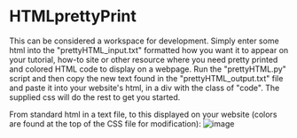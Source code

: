 # HTMLprettyPrint

This can be considered a workspace for development. Simply enter some html into the "prettyHTML_input.txt" formatted how you want it to appear on your tutorial, how-to site or other resource where you need pretty printed and colored HTML code to display on a webpage. Run the "prettyHTML.py" script and then copy the new text found in the "prettyHTML_output.txt" file and paste it into your website's html, in a div with the class of "code". The supplied css will do the rest to get you started.

From standard html in a text file, to this displayed on your website (colors are found at the top of the CSS file for modification):
![image](https://user-images.githubusercontent.com/91503026/135024675-82b02aa2-a1f3-4880-8b3f-22249d4e1ff6.png)

